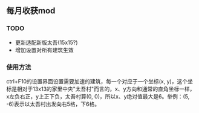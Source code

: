 ## 每月收获mod

### TODO

- 更新适配新版太吾(15x15?)
- 增加设置对所有建筑生效

### 使用方法

ctrl+F10的设置界面设置需要加速的建筑，每一个对应于一个坐标(x, y)，这个坐标是相对于13x13的家里中央"太吾村"而言的，x、y方向和通常的直角坐标一样，x左负右正，y上正下负，太吾村算(0, 0)，所以x、y绝对值最大是6。举例：(5, -6)表示以太吾村出发向右5格，下6格。
